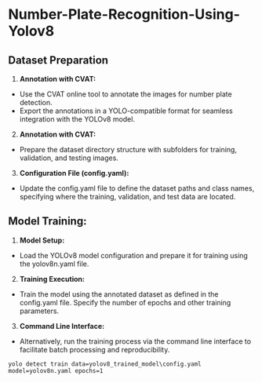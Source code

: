 # Number-Plate-Recognition-Using-Yolov8

## Dataset Preparation

1. **Annotation with CVAT:**
- Use the CVAT online tool to annotate the images for number plate detection.
- Export the annotations in a YOLO-compatible format for seamless integration with the YOLOv8 model.

2. **Annotation with CVAT:**
- Prepare the dataset directory structure with subfolders for training, validation, and testing images.

3. **Configuration File (config.yaml):**
- Update the config.yaml file to define the dataset paths and class names, specifying where the training, validation, and test data are located.

## Model Training:

1. **Model Setup:**
- Load the YOLOv8 model configuration and prepare it for training using the yolov8n.yaml file.

2. **Training Execution:**
- Train the model using the annotated dataset as defined in the config.yaml file. Specify the number of epochs and other training parameters.

3. **Command Line Interface:**

- Alternatively, run the training process via the command line interface to facilitate batch processing and reproducibility.

```
yolo detect train data=yolov8_trained_model\config.yaml model=yolov8n.yaml epochs=1

```
